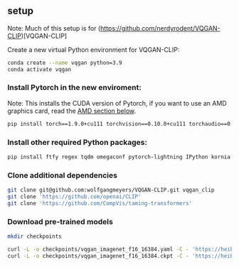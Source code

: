## setup

Note: Much of this setup is for (https://github.com/nerdyrodent/VQGAN-CLIP)[VQGAN-CLIP]

Create a new virtual Python environment for VQGAN-CLIP:

```sh
conda create --name vqgan python=3.9
conda activate vqgan
```

### Install Pytorch in the new enviroment:

Note: This installs the CUDA version of Pytorch, if you want to use an AMD graphics card, read the [AMD section below](#using-an-amd-graphics-card).

```sh
pip install torch==1.9.0+cu111 torchvision==0.10.0+cu111 torchaudio==0.9.0 -f https://download.pytorch.org/whl/torch_stable.html
```

### Install other required Python packages:

```sh
pip install ftfy regex tqdm omegaconf pytorch-lightning IPython kornia imageio imageio-ffmpeg einops torch_optimizer requests
```

### Clone additional dependencies

```bash
git clone git@github.com:wolfgangmeyers/VQGAN-CLIP.git vqgan_clip
git clone 'https://github.com/openai/CLIP'
git clone 'https://github.com/CompVis/taming-transformers'
```

### Download pre-trained models

```bash
mkdir checkpoints

curl -L -o checkpoints/vqgan_imagenet_f16_16384.yaml -C - 'https://heibox.uni-heidelberg.de/d/a7530b09fed84f80a887/files/?p=%2Fconfigs%2Fmodel.yaml&dl=1' #ImageNet 16384
curl -L -o checkpoints/vqgan_imagenet_f16_16384.ckpt -C - 'https://heibox.uni-heidelberg.de/d/a7530b09fed84f80a887/files/?p=%2Fckpts%2Flast.ckpt&dl=1' #ImageNet 16384
```